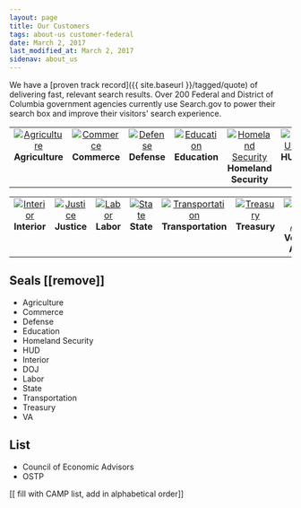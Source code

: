 ```yaml
---
layout: page
title: Our Customers
tags: about-us customer-federal
date: March 2, 2017
last_modified_at: March 2, 2017
sidenav: about_us
---
```


We have a [proven track record]({{ site.baseurl }}/tagged/quote) of delivering fast, relevant search results. Over 200 Federal and District of Columbia government agencies currently use Search.gov to power their search box and improve their visitors' search experience.

<table align="center" width="100%">
<tr>
<td valign="top" align="center" width="16%" style="border:none; text-align: center;" style="border:none; text-align: center;"><a href="https://usdasearch.usda.gov/search?affiliate=usda&query=jobs"><img alt="Agriculture" src="https://d3qcdigd1fhos0.cloudfront.net/blog/img/customers-usda.png"></a><br><strong>Agriculture</strong></td>
<td valign="top" align="center" width="16%" style="border:none; text-align: center;"><a href="https://search.commerce.gov/search?affiliate=commerce.gov&query=jobs"><img alt="Commerce" src="https://d3qcdigd1fhos0.cloudfront.net/blog/img/customers-commerce.png"></a><br><strong>Commerce</strong></td>
<td valign="top" align="center" width="16%" style="border:none; text-align: center;"><a href="https://search.defense.gov/search?affiliate=defense_gov&query=jobs"><img alt="Defense" src="https://d3qcdigd1fhos0.cloudfront.net/blog/img/customers-defense.png"></a><br><strong>Defense</strong></td>
<td valign="top" align="center" width="16%" style="border:none; text-align: center;"><a href="https://search.usa.gov/search?affiliate=ed.gov&query=jobs"><img alt="Education" src="https://d3qcdigd1fhos0.cloudfront.net/blog/img/customers-education.png"></a><br><strong>Education</strong></td>
<td valign="top" align="center" width="16%" style="border:none; text-align: center;"><a href="https://search.dhs.gov/search?affiliate=dhs&query=jobs"><img alt="Homeland Security" src="https://d3qcdigd1fhos0.cloudfront.net/blog/img/customers-dhs.png"></a><br><strong>Homeland Security</strong></td>
<td valign="top" align="center" width="16%" style="border:none; text-align: center;"><a href="https://search.usa.gov/search?affiliate=housingandurbandevelopment&query=jobs"><img alt="HUD" src="https://d3qcdigd1fhos0.cloudfront.net/blog/img/customers-hud.png"></a><br><strong>HUD</strong></td>
</tr>
</table>

<table align="center" width="100%">
<tr>
<td valign="top" align="center" width="16%" style="border:none; text-align: center;"><a href="https://search.usa.gov/search?affiliate=doi.gov&query=jobs"><img alt="Interior" src="https://d3qcdigd1fhos0.cloudfront.net/blog/img/customers-interior.png"></a><br><strong>Interior</strong></td>
<td valign="top" align="center" width="16%" style="border:none; text-align: center;"><a href="https://search.justice.gov/search?affiliate=justice&query=law"><img alt="Justice" src="https://d3qcdigd1fhos0.cloudfront.net/blog/img/customers-doj.png"></a><br><strong>Justice</strong></td>
<td valign="top" align="center" width="16%" style="border:none; text-align: center;"><a href="https://search.usa.gov/search?affiliate=u.s.departmentoflabor&query=jobs"><img alt="Labor" src="https://d3qcdigd1fhos0.cloudfront.net/blog/img/customers-labor.png"></a><br><strong>Labor</strong></td>
<td valign="top" align="center" width="16%" style="border:none; text-align: center;"><a href="https://findit.state.gov/search?affiliate=dos_stategov&query=jobs"><img alt="State" src="https://d3qcdigd1fhos0.cloudfront.net/blog/img/customers-state.png"></a><br><strong>State</strong></td>
<td valign="top" align="center" width="16%" style="border:none; text-align: center;"><a href="https://search.usa.gov/search?affiliate=usdot&query=jobs"><img alt="Transportation" src="https://d3qcdigd1fhos0.cloudfront.net/blog/img/customers-dot.png"></a><br><strong>Transportation</strong></td>
<td valign="top" align="center" width="16%" style="border:none; text-align: center;"><a href="https://search.treasury.gov/search?affiliate=treasury&query=jobs"><img alt="Treasury" src="https://d3qcdigd1fhos0.cloudfront.net/blog/img/customers-treasury.png"></a><br><strong>Treasury</strong></td>
<td valign="top" align="center" width="16%" style="border:none; text-align: center;"><a href=""><img alt="Veterans Affairs" src="https://upload.wikimedia.org/wikipedia/commons/0/05/Seal_of_the_U.S._Department_of_Veterans_Affairs.svg"></a><br><strong>Veterans Affairs</strong></td>
</tr>
</table>

## Seals [[remove]]
* Agriculture
* Commerce
* Defense
* Education
* Homeland Security
* HUD
* Interior
* DOJ
* Labor 
* State
* Transportation
* Treasury
* VA

## List
* Council of Economic Advisors
* OSTP

[[ fill with CAMP list, add in alphabetical order]]
